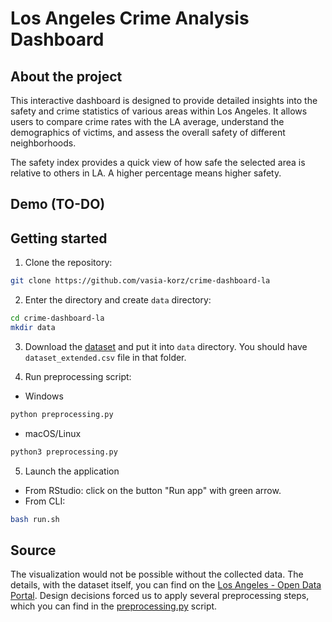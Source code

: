 # Los Angeles Crime Analysis Dashboard
## About the project
This interactive dashboard is designed to provide detailed insights into the safety and crime statistics of various areas within Los Angeles. It allows users to compare crime rates with the LA average, understand the demographics of victims, and assess the overall safety of different neighborhoods.


The safety index provides a quick view of how safe the selected area is relative to others in LA. A higher percentage means higher safety.

## Demo (TO-DO)


## Getting started
1. Clone the repository:
```sh
git clone https://github.com/vasia-korz/crime-dashboard-la
```

2. Enter the directory and create `data` directory:
```sh
cd crime-dashboard-la
mkdir data
```
3. Download the [dataset](https://data.lacity.org/Public-Safety/Crime-Data-from-2020-to-Present/2nrs-mtv8/about_data) and put it into `data` directory. You should have `dataset_extended.csv` file in that folder.

4. Run preprocessing script:
- Windows
```sh
python preprocessing.py
```
- macOS/Linux
```sh
python3 preprocessing.py
```

5. Launch the application
- From RStudio: click on the button "Run app" with green arrow.
- From CLI:
```sh
bash run.sh
```



## Source
The visualization would not be possible without the collected data. The details, with the dataset itself, you can find on the [Los Angeles - Open Data Portal](https://data.lacity.org/Public-Safety/Crime-Data-from-2020-to-Present/2nrs-mtv8/about_data). Design decisions forced us to apply several preprocessing steps, which you can find in the [preprocessing.py](preprocessing.py) script.
